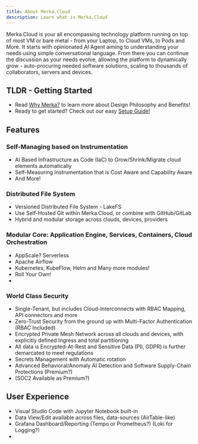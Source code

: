 ```yaml
---
title: About Merka.Cloud
description: Learn what is Merka.Cloud
---
```


Merka.Cloud is your all encompassing technology platform running on top of most VM or bare metal - from your Laptop, to Cloud VMs, to Pods and More. It starts with opinionated AI Agent aiming to understanding your needs using simple conversational language. From there you can continue the discussion as your needs evolve, allowing the platform to dynamically grow - auto-procuring needed software solutions, scaling to thousands of collaborators, servers and devices.

## TLDR - Getting Started

- Read [Why Merka?](/guides/why_merka) to learn more about Design Philosophy and Benefits!
- Ready to get started? Check out our easy [Setup Guide!](/guides/setup)

## Features

### Self-Managing based on Instrumentation

- AI Based Infrastructure as Code (IaC) to Grow/Shrink/Migrate cloud elements automatically
- Self-Measuring Instrumentation that is Cost Aware and Capability Aware
- And More!

### Distributed File System

- Versioned Distributed File System - LakeFS
- Use Self-Hosted Git within Merka.Cloud, or combine with GitHub/GitLab 
- Hybrid and modular storage across clouds, devices, providers

### Modular Core: Application Engine, Services, Containers, Cloud Orchestration

- AppScale? Serverless
- Apache Airflow
- Kubernetes, KubeFlow, Helm and Many more modules!
- Roll Your Own!
- 

### World Class Security

- Single-Tenant, but includes Cloud-Interconnects with RBAC Mapping, API connectors and more
- Zero-Trust Security from the ground up with Multi-Factor Authentication (RBAC Included)
- Encrypted Private Mesh Network across all clouds and devices, with explicitly defined Ingress and total partitioning
- All data is Encrypted-At-Rest and Sensitive Data (PII, GDPR) is further demarcated to meet regulations 
- Secrets Management with Automatic rotation
- Advanced Behavioral/Anomaly AI Detection and Software Supply-Chain Protections (Premium?)
- (SOC2 Available as Premium?)

## User Experience

- Visual Studio Code with Jupyter Notebook built-in
- Data View/Edit available across files, data-sources (AirTable-like)
- Grafana Dashboard/Reporting (Tempo or Prometheus?) (Loki for Logging?)
- 
